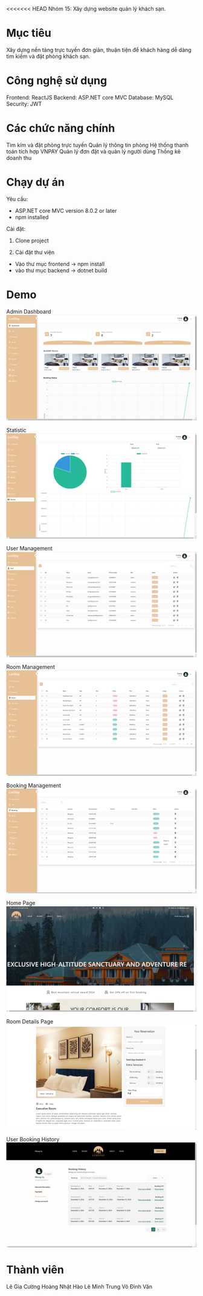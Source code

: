 <<<<<<< HEAD
Nhóm 15: Xây dựng website quản lý khách sạn.

# Mục tiêu

Xây dựng nền tảng trực tuyến đơn giản, thuận tiện để khách hàng dễ dàng tìm kiếm và đặt phòng khách sạn.

# Công nghệ sử dụng

Frontend: ReactJS
Backend: ASP.NET core MVC
Database: MySQL
Security: JWT

# Các chức năng chính

Tìm kím và đặt phòng trực tuyến
Quản lý thông tin phòng
Hệ thống thanh toán tích hợp VNPAY
Quản lý đơn đặt và quản lý người dùng
Thống kê doanh thu

# Chạy dự án

Yêu cầu:

- ASP.NET core MVC version 8.0.2 or later
- npm installed

Cài đặt:

1. Clone project

2. Cài đặt thư viện

- Vào thư mục frontend -> npm install
- vào thư mục backend -> dotnet build

# Demo

Admin Dashboard
![alt text](image-2.png)

Statistic
![alt text](image-3.png)

User Management
![alt text](image-4.png)

Room Management
![alt text](image-7.png)

Booking Management
![alt text](image-8.png)

Home Page
![alt text](image-5.png)

Room Details Page
![alt text](image-6.png)

User Booking History
![alt text](image-9.png)

# Thành viên

Lê Gia Cường
Hoàng Nhật Hào
Lê Minh Trung
Võ Đình Văn
